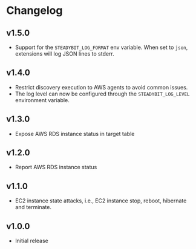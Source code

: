 # Changelog

## v1.5.0

- Support for the `STEADYBIT_LOG_FORMAT` env variable. When set to `json`, extensions will log JSON lines to stderr.

## v1.4.0

 - Restrict discovery execution to AWS agents to avoid common issues.
 - The log level can now be configured through the `STEADYBIT_LOG_LEVEL` environment variable. 

## v1.3.0

 - Expose AWS RDS instance status in target table

## v1.2.0

 - Report AWS RDS instance status

## v1.1.0

 - EC2 instance state attacks, i.e., EC2 instance stop, reboot, hibernate and terminate.

## v1.0.0

 - Initial release